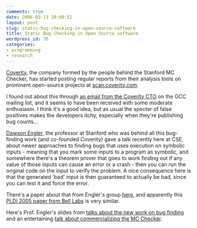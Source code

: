 ```yaml
---
comments: true
date: 2006-03-13 20:00:52
layout: post
slug: static-bug-checking-in-open-source-software
title: Static Bug Checking in Open Source software
wordpress_id: 35
categories:
- programming
- research
---
```


[Coverity](http://www.coverity.com), the company formed by the people behind the Stanford MC Checker, has started posting regular reports from their analysis tools on prominent open-source projects at [scan.coverity.com](http://www.scan.coverity.com).

I found out about this through [an email from the Coverity CTO](http://gcc.gnu.org/ml/gcc/2006-03/msg00187.html) on the GCC mailing list, and it seems to have been received with some moderate enthusiasm. I think it's a good idea, but as usual the specter of false positives makes the developers itchy, especially when they're publishing bug counts...

[Dawson Engler](http://www.stanford.edu/~engler), the professor at Stanford who was behind all this bug-finding work (and co-founded Coverity) gave a talk recently here at CSE, about newer approaches to finding bugs that uses execution on symbolic inputs - meaning that you mark some inputs to a program as symbolic, and somewhere there's a theorem prover that goes to work finding out if any value of those inputs can cause an error or a crash - then you can run the original code on the input to verify the problem. A nice consequence here is that the generated 'bad' input is then guaranteed to actually be bad, since you can test it and force the error.

There's a paper about that from Engler's group [here](http://www.stanford.edu/~engler/cstr-3.25.5.pdf), and apparently this [PLDI 2005 paper from Bell Labs](http://cm.bell-labs.com/who/god/public_psfiles/pldi2005.pdf) is very similar.

Here's Prof. Engler's slides from [talks about the new work on bug finding](http://www.stanford.edu/~engler/usenix-security05.pdf) and an entertaining
[talk about commercializing the MC Checker](http://www.stanford.edu/~engler/spin05-coverity.pdf).
